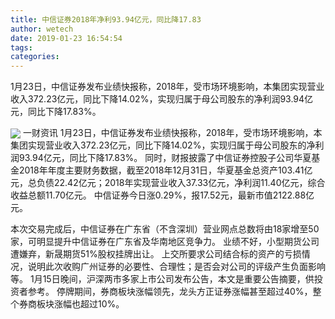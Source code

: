 ```yaml
---
title: 中信证券2018年净利93.94亿元，同比降17.83
author: wetech
date: 2019-01-23 16:54:54
tags: 
categories: 
---
```

1月23日，中信证券发布业绩快报称，2018年，受市场环境影响，本集团实现营业收入372.23亿元，同比下降14.02%，实现归属于母公司股东的净利润93.94亿元，同比下降17.83%。
<!-- more -->
<img align="center" border="0" src="https://imgcdn.yicai.com/uppics/images/2019/01/b9aad735700726ab952d27d6c5c03acb.jpg" />
一财资讯
1月23日，中信证券发布业绩快报称，2018年，受市场环境影响，本集团实现营业收入372.23亿元，同比下降14.02%，实现归属于母公司股东的净利润93.94亿元，同比下降17.83%。
同时，财报披露了中信证券控股子公司华夏基金2018年年度主要财务数据，截至2018年12月31日，华夏基金总资产103.41亿元，总负债22.42亿元；2018年实现营业收入37.33亿元，净利润11.40亿元，综合收益总额11.70亿元。
中信证券今日涨0.29%，报17.52元，最新市值2122.88亿元。
 
 
本次交易完成后，中信证券在广东省（不含深圳）营业网点总数将由18家增至50家，可明显提升中信证券在广东省及华南地区竞争力。
业绩不好，小型期货公司遭嫌弃，新晟期货51%股权挂牌出让。
上交所要求公司结合标的资产的亏损情况，说明此次收购广州证券的必要性、合理性；是否会对公司的评级产生负面影响等。
1月15日晚间，沪深两市多家上市公司发布公告，本文是重要公告摘要，供投资者参考。
停牌期间，券商板块涨幅领先，龙头方正证券涨幅甚至超过40%，整个券商板块涨幅也超过10%。
